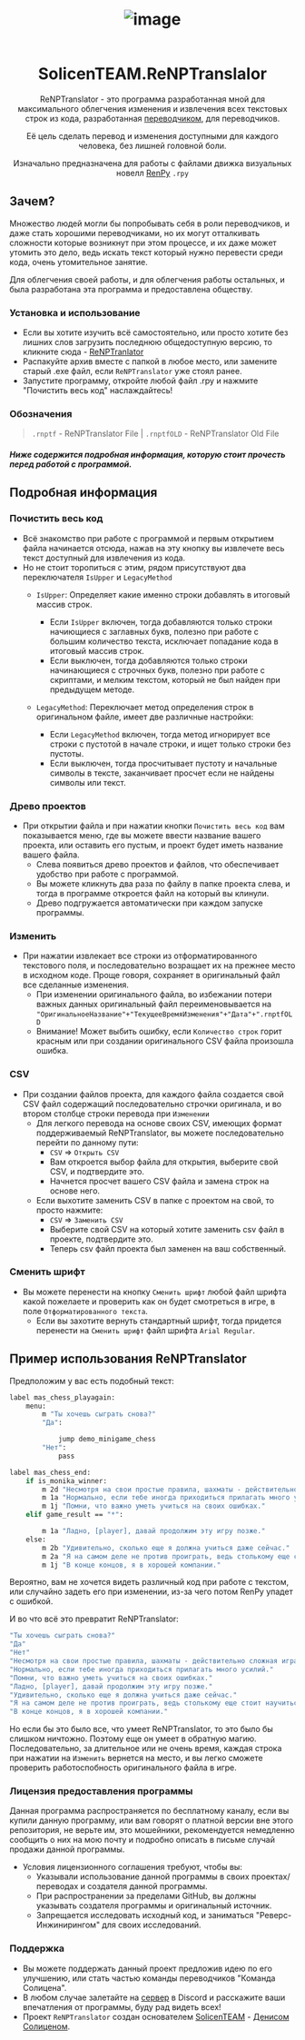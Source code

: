 <h1 align="center">

![image](https://user-images.githubusercontent.com/38869253/149644564-ba12a386-b80e-4987-b569-56cc08330e32.png)


<br/>
SolicenTEAM.ReNPTranslalor 
</h1>

<div align="center">

ReNPTranslator - это программа разработанная мной для максимального облегчения изменения 
и извлечения всех текстовых строк из кода, разработанная [переводчиком](https://github.com/DenisSolicen), для переводчиков. 
  
Её цель сделать перевод и изменения доступными для каждого человека, без лишней головной боли.


Изначально предназначена для работы с файлами движка визуальных новелл [RenPy](https://www.renpy.org/) `.rpy`

<div align="left">

## Зачем?
Множество людей могли бы попробывать себя в роли переводчиков, и даже стать хорошими переводчиками, но их могут отталкивать сложности которые возникнут при этом процессе, и их даже может утомить это дело, ведь искать текст который нужно перевести среди кода, очень утомительное занятие. 

Для облегчения своей работы, и для облегчения работы остальных, и была разработана эта программа и предоставлена обществу.  


### Установка и использование

* Если вы хотите изучить всё самостоятельно, или просто хотите без лишних слов загрузить последнюю общедоступную версию, то кликните сюда - [ReNPTranlator](https://github.com/DenisSolicen/ReNPTranslalor/releases) 
* Распакуйте архив вместе с папкой в любое место, или замените старый .exe файл, если `ReNPTranslator` уже стоял ранее.
* Запустите программу, откройте любой файл .rpy и нажмите "Почистить весь код" наслаждайтесь!



### Обозначения
> `.rnptf` - ReNPTranslator File |
> `.rnptfOLD` - ReNPTranslator Old File


##### Ниже содержится подробная информация, которую стоит прочесть перед работой с программой.
## Подробная информация

### Почистить весь код
- Всё знакомство при работе с программой и первым открытием файла начинается отсюда, нажав на эту кнопку вы извлечете весь текст доступный для извлечения из кода.
- Но не стоит торопиться с этим, рядом присутствуют два переключателя `IsUpper` и `LegacyMethod`
  - `IsUpper`: Определяет какие именно строки добавлять в итоговый массив строк. 
    - Если `IsUpper` включен, тогда добавляются только строки начиющиеся с заглавных букв, полезно при работе с большим количество текста, исключает попадание кода в итоговый массив строк. 
    - Если выключен, тогда добавляются только строки начинающиеся с строчных букв, полезно при работе с скриптами, и мелким текстом, который не был найден при предыдущем методе.
  
  -  `LegacyMethod`: Переключает метод определения строк в оригинальном файле, имеет две различные настройки:
      - Если `LegacyMethod` включен, тогда метод игнорирует все строки с пустотой в начале строки, и ищет только строки без пустоты.
      - Если выключен, тогда просчитывает пустоту и начальные символы в тексте, заканчивает просчет если не найдены символы или текст.

### Древо проектов
- При открытии файла и при нажатии кнопки `Почистить весь код` вам показывается меню, где вы можете ввести название вашего проекта, или оставить его пустым, и проект будет иметь название вашего файла.
  - Слева появиться древо проектов и файлов, что обеспечивает удобство при работе с программой.
  - Вы можете кликнуть два раза по файлу в папке проекта слева, и тогда в программе откроется файл на который вы клинули.
  - Древо подгружается автоматически при каждом запуске программы.

### Изменить
- При нажатии извлекает все строки из отформатированного текстового поля, и последовательно возращает их на прежнее место в исходном коде. Проще говоря, сохраняет в оригинальный файл все сделанные изменения.
  - При изменении оригинального файла, во избежании потери важных данных оригинальный файл переименовывается на `"ОригинальноеНазвание"+"ТекущееВремяИзменения"+"Дата"+".rnptfOLD`
  - Внимание! Может выбить ошибку, если `Количество строк` горит красным или при создании оригинального CSV файла произошла ошибка.

### CSV
- При создании файлов проекта, для каждого файла создается свой CSV файл содержащий последовательно строчки оригинала, и во втором столбце строки перевода при `Изменении`
  - Для легкого перевода на основе своих CSV, имеющих формат поддерживаемый ReNPTranslator, вы можете последовательно перейти по данному пути:
    - `CSV` => `Открыть CSV` 
    - Вам откроется выбор файла для открытия, выберите свой CSV, и подтвердите это.
    - Начнется просчет вашего CSV файла и замена строк на основе него.
  - Если выхотите заменить CSV в папке с проектом на свой, то просто нажмите: 
    - `CSV` => `Заменить CSV`
    - Выберите свой CSV на который хотите заменить csv файл в проекте, подтвердите это.
    - Теперь csv файл проекта был заменен на ваш собственный.

### Сменить шрифт
- Вы можете перенести на кнопку `Сменить шрифт` любой файл шрифта какой пожелаете и проверить как он будет смотреться в игре, в поле `Отформатированного текста`.
  - Если вы захотите вернуть стандартный шрифт, тогда придется перенести на `Сменить шрифт` файл шрифта `Arial Regular`.

## Пример использования ReNPTranslator
Предположим у вас есть подобный текст: 
```bash
label mas_chess_playagain:
    menu:
        m "Ты хочешь сыграть снова?"
        "Да":

            jump demo_minigame_chess
        "Нет":
            pass

label mas_chess_end:
    if is_monika_winner:
        m 2d "Несмотря на свои простые правила, шахматы - действительно сложная игра."
        m 1a "Нормально, если тебе иногда приходиться прилагать много усилий."
        m 1j "Помни, что важно уметь учиться на своих ошибках."
    elif game_result == "*":

        m 1a "Ладно, [player], давай продолжим эту игру позже."
    else:
        m 2b "Удивительно, сколько еще я должна учиться даже сейчас."
        m 2a "Я на самом деле не против проиграть, ведь столькому еще стоит научиться.."
        m 1j "В конце концов, я в хорошей компании."
```

Вероятно, вам не хочется видеть различный код при работе с текстом, или случайно задеть его при изменении, из-за чего потом RenPy упадет с ошибкой. 
  
И во что всё это превратит ReNPTranslator:

```bash
"Ты хочешь сыграть снова?"
"Да"
"Нет"
"Несмотря на свои простые правила, шахматы - действительно сложная игра."
"Нормально, если тебе иногда приходиться прилагать много усилий."
"Помни, что важно уметь учиться на своих ошибках."
"Ладно, [player], давай продолжим эту игру позже."
"Удивительно, сколько еще я должна учиться даже сейчас."
"Я на самом деле не против проиграть, ведь столькому еще стоит научиться.."
"В конце концов, я в хорошей компании."
```

Но если бы это было все, что умеет ReNPTranslator, то это было бы слишком ничтожно. Поэтому еще он умеет в обратную магию. Последовательно, за длительное или не очень время, каждая строка при нажатии на `Изменить` вернется на место, и вы легко сможете проверить работоспобность оригинального файла в игре.


### Лицензия предоставления программы
Данная программа распространяется по бесплатному каналу, если вы купили данную программу, или вам говорят о платной версии вне этого репозитория, не верьте им, это мошейники, рекомендуется немедленно сообщить о них на мою почту и подробно описать в письме случай продажи данной программы.

- Условия лицензионного соглашения требуют, чтобы вы:
  - Указывали использование данной программы в своих проектах/переводах и создателя данной программы.
  - При распространении за пределами GitHub, вы должны указывать создателя программы и оригинальный источник.
  - Запрещается исследовать исходный код, и заниматься "Реверс-Инжинирингом" для своих исследований.

### Поддержка
- Вы можете поддержать данный проект предложив идею по его улучшению, или стать частью команды переводчиков "Команда Солицена".
- В любом случае залетайте на [сервер](https://discord.com/invite/ZJ3SQpV) в Discord и расскажите ваши впечатления от программы, буду рад видеть всех!
- Проект `ReNPTranslator` создан основателем [SolicenTEAM](https://discord.com/invite/ZJ3SQpV) - [Денисом Солиценом](https://github.com/DenisSolicen).
